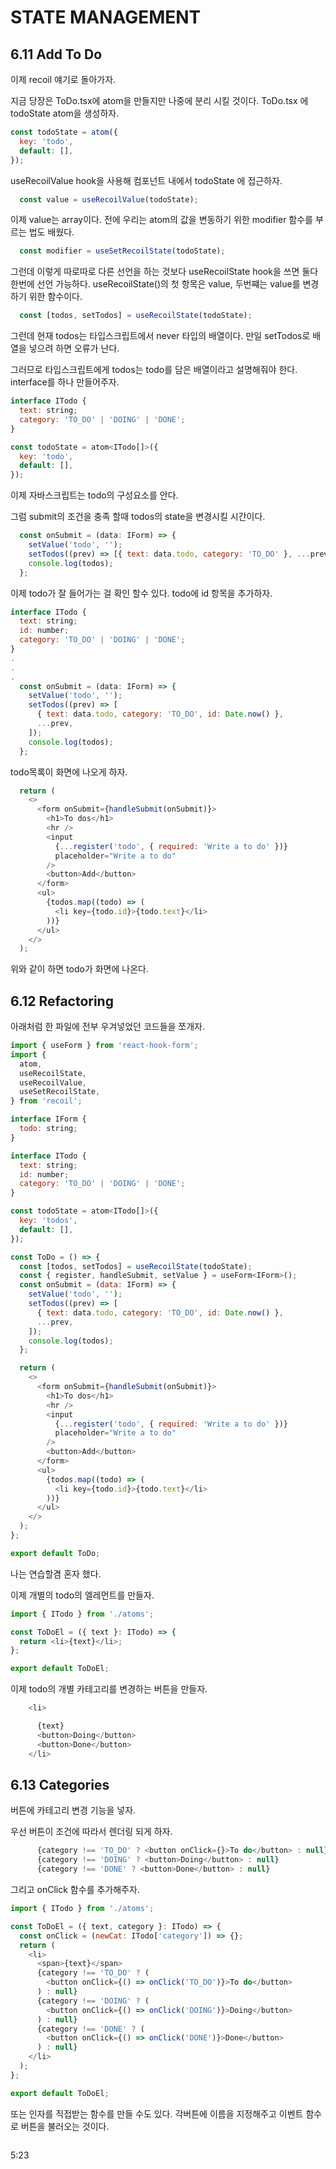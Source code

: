 # STATE MANAGEMENT

## 6.11 Add To Do

이제 recoil 얘기로 돌아가자.

지금 당장은 ToDo.tsx에 atom을 만들지만 나중에 분리 시킬 것이다. ToDo.tsx 에 todoState atom을 생성하자.

```JavaScript
const todoState = atom({
  key: 'todo',
  default: [],
});
```

useRecoilValue hook을 사용해 컴포넌트 내에서 todoState 에 접근하자.

```JavaScript
  const value = useRecoilValue(todoState);

```

이제 value는 array이다.
전에 우리는 atom의 값을 변동하기 위한 modifier 함수를 부르는 법도 배웠다.

```JavaScript
  const modifier = useSetRecoilState(todoState);

```

그런데 이렇게 따로따로 다른 선언을 하는 것보다 useRecoilState hook을 쓰면 둘다 한번에 선언 가능하다.
useRecoilState()의 첫 항목은 value, 두번쨰는 value를 변경하기 위한 함수이다.

```JavaScript
  const [todos, setTodos] = useRecoilState(todoState);

```

그런데 현재 todos는 타입스크립트에서 never 타입의 배열이다. 만일 setTodos로 배열을 넣으려 하면 오류가 난다.

그러므로 타입스크립트에게 todos는 todo를 담은 배열이라고 설명해줘야 한다. interface를 하나 만들어주자.

```JavaScript
interface ITodo {
  text: string;
  category: 'TO_DO' | 'DOING' | 'DONE';
}

const todoState = atom<ITodo[]>({
  key: 'todo',
  default: [],
});
```

이제 자바스크립트는 todo의 구성요소를 안다.

그럼 submit의 조건을 충족 할때 todos의 state을 변경시킬 시간이다.

```JavaScript
  const onSubmit = (data: IForm) => {
    setValue('todo', '');
    setTodos((prev) => [{ text: data.todo, category: 'TO_DO' }, ...prev]);
    console.log(todos);
  };

```

이제 todo가 잘 들어가는 걸 확인 할수 있다. todo에 id 항목을 추가하자.

```JavaScript
interface ITodo {
  text: string;
  id: number;
  category: 'TO_DO' | 'DOING' | 'DONE';
}
.
.
.
  const onSubmit = (data: IForm) => {
    setValue('todo', '');
    setTodos((prev) => [
      { text: data.todo, category: 'TO_DO', id: Date.now() },
      ...prev,
    ]);
    console.log(todos);
  };
```

todo목록이 화면에 나오게 하자.

```JavaScript
  return (
    <>
      <form onSubmit={handleSubmit(onSubmit)}>
        <h1>To dos</h1>
        <hr />
        <input
          {...register('todo', { required: 'Write a to do' })}
          placeholder="Write a to do"
        />
        <button>Add</button>
      </form>
      <ul>
        {todos.map((todo) => (
          <li key={todo.id}>{todo.text}</li>
        ))}
      </ul>
    </>
  );
```

위와 같이 하면 todo가 화면에 나온다.

## 6.12 Refactoring

아래처럼 한 파일에 전부 우겨넣었던 코드들을 쪼개자.

```JavaScript
import { useForm } from 'react-hook-form';
import {
  atom,
  useRecoilState,
  useRecoilValue,
  useSetRecoilState,
} from 'recoil';

interface IForm {
  todo: string;
}

interface ITodo {
  text: string;
  id: number;
  category: 'TO_DO' | 'DOING' | 'DONE';
}

const todoState = atom<ITodo[]>({
  key: 'todos',
  default: [],
});

const ToDo = () => {
  const [todos, setTodos] = useRecoilState(todoState);
  const { register, handleSubmit, setValue } = useForm<IForm>();
  const onSubmit = (data: IForm) => {
    setValue('todo', '');
    setTodos((prev) => [
      { text: data.todo, category: 'TO_DO', id: Date.now() },
      ...prev,
    ]);
    console.log(todos);
  };

  return (
    <>
      <form onSubmit={handleSubmit(onSubmit)}>
        <h1>To dos</h1>
        <hr />
        <input
          {...register('todo', { required: 'Write a to do' })}
          placeholder="Write a to do"
        />
        <button>Add</button>
      </form>
      <ul>
        {todos.map((todo) => (
          <li key={todo.id}>{todo.text}</li>
        ))}
      </ul>
    </>
  );
};

export default ToDo;

```

나는 연습할겸 혼자 했다.

이제 개별의 todo의 엘레먼트를 만들자.

```JavaScript
import { ITodo } from './atoms';

const ToDoEl = ({ text }: ITodo) => {
  return <li>{text}</li>;
};

export default ToDoEl;

```

이제 todo의 개별 카테고리를 변경하는 버튼을 만들자.

```JavaScript
    <li>

      {text}
      <button>Doing</button>
      <button>Done</button>
    </li>
```

## 6.13 Categories

버튼에 카테고리 변경 기능을 넣자.

우선 버튼이 조건에 따라서 렌더링 되게 하자.

```JavaScript
      {category !== 'TO_DO' ? <button onClick={}>To do</button> : null}
      {category !== 'DOING' ? <button>Doing</button> : null}
      {category !== 'DONE' ? <button>Done</button> : null}
```

그리고 onClick 함수를 추가해주자.

```JavaScript
import { ITodo } from './atoms';

const ToDoEl = ({ text, category }: ITodo) => {
  const onClick = (newCat: ITodo['category']) => {};
  return (
    <li>
      <span>{text}</span>
      {category !== 'TO_DO' ? (
        <button onClick={() => onClick('TO_DO')}>To do</button>
      ) : null}
      {category !== 'DOING' ? (
        <button onClick={() => onClick('DOING')}>Doing</button>
      ) : null}
      {category !== 'DONE' ? (
        <button onClick={() => onClick('DONE')}>Done</button>
      ) : null}
    </li>
  );
};

export default ToDoEl;

```

또는 인자를 직접받는 함수를 만들 수도 있다. 각버튼에 이름을 지정해주고 이벤트 함수로 버튼을 불러오는 것이다.

```JavaScript

```

5:23
